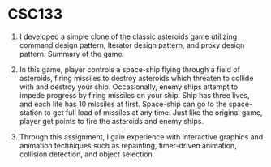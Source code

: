 # CSC133
1. I developed a simple clone of the classic asteroids game utilizing command design pattern, Iterator design pattern, and proxy design pattern. Summary of the game:

2. In this game, player controls a space-ship flying through a field of asteroids, firing missiles to destroy asteroids which threaten to collide with and  destroy  your  ship. Occasionally, enemy ships attempt to  impede  progress by firing missiles on your ship. Ship has three lives, and each life has 10 missiles at first. Space-ship can go to the space-station to get full load of missiles at any time. Just like the original game, player get points to fire the asteroids and enemy ships.

3. Through this assignment, I gain experience with interactive graphics and animation techniques such  as  repainting, timer-driven  animation,  collision  detection,  and object selection.
